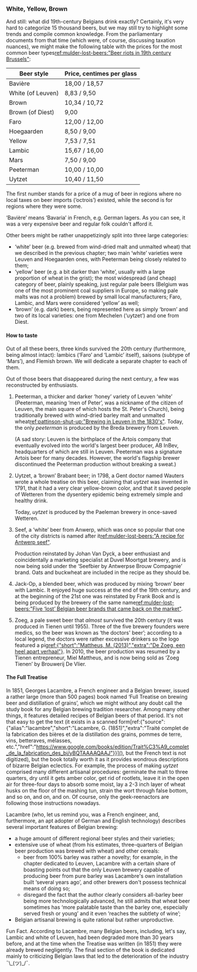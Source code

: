 ### White, Yellow, Brown

And still: what did 19th-century Belgians drink exactly? Certainly, it's very hard to categorize 15 thousand beers, but we may still try to highlight some trends and compile common knowledge. From the parliamentary documents from that time (which were, of course, discussing taxation nuances), we might make the following table with the prices for the most common beer types[ref:mulder-lost-beers:"Beer riots in 19th century Brussels"](https://lostbeers.com/beer-riots-in-19th-century-brussels/):

| Beer style               | Price, centimes per glass |
|--------------------------|---------------------------|
| Bavière                  | 18,00 / 18,57 |
| White (of Leuven)        | 8,83 / 9,50 |
| Brown                    | 10,34 / 10,72 |
| Brown (of Diest)         | 9,00 |
| Faro                     | 12,00 / 12,00 |
| Hoegaarden               | 8,50 / 9,00 |
| Yellow                   | 7,53 / 7,51 |
| Lambic                   | 15,67 / 16,00 |
| Mars                     | 7,50 / 9,00 |
| Peeterman                | 10,00 / 10,00 |
| Uytzet                   | 10,40 / 11,50 |

The first number stands for a price of a mug of beer in regions where no local taxes on beer imports (‘octrois’) existed, while the second is for regions where they were some.

‘Bavière’ means ‘Bavaria’ in French, e.g. German lagers. As you can see, it was a very expensive beer and regular folk couldn't afford it.

Other beers might be rather unappetizingly split into three large categories:

  * ‘white’ beer (e.g. brewed from wind-dried malt and unmalted wheat) that we described in the previous chapter; two main ‘white’ varieties were Leuven and Hoegaarden ones, with Peeterman being closely related to them;
  * ‘yellow’ beer (e.g. a bit darker than ‘white’, usually with a large proportion of wheat in the grist); the most widespread (and cheap) category of beer, plainly speaking, just regular pale beers (Belgium was one of the most prominent coal suppliers in Europe, so making pale malts was not a problem) brewed by small local manufacturers; Faro, Lambic, and Mars were considered ‘yellow’ as well;
  * ‘brown’ (e.g. dark) beers, being represented here as simply ‘brown’ and two of its local varieties: one from Mechelen (‘uytzet’) and one from Diest.

#### How to taste

Out of all these beers, three kinds survived the 20th century (furthermore, being almost intact): lambics (‘Faro’ and ‘Lambic’ itself), saisons (subtype of ‘Mars’), and Flemish brown. We will dedicate a separate chapter to each of them.

Out of those beers that disappeared during the next century, a few was reconstructed by enthusiasts.

  1. Peeterman, a thicker and darker ‘honey’ variety of Leuven ‘white’ (Peeterman, meaning ‘men of Peter’, was a nickname of the citizen of Leuven, the main square of which hosts the St. Peter's Church), being traditionally brewed with wind-dried barley malt and unmalted wheat[ref:pattinson-shut-up:"Brewing in Leuven in the 1830's"](http://barclayperkins.blogspot.com/2009/05/brewing-in-leuven-in-1830s.html). Today, the only *peeterman* is produced by the Breda brewery from Leuven.

      (A sad story: Leuven is the birthplace of the Artois company that eventually evolved into the world's largest beer producer, AB InBev, headquarters of which are still in Leuven. Peeterman was a signature Artois beer for many decades. However, the world's flagship brewer discontinued the Peeterman production without breaking a sweat.)

  2. Uytzet, a ‘brown’ Brabant beer; in 1798, a Gent doctor named Wauters wrote a whole treatise on this beer, claiming that *uytzet* was invented in 1791, that it had a very clear yellow-brown color, and that it saved people of Wetteren from the dysentery epidemic being extremely simple and healthy drink.

      Today, *uytzet* is produced by the Paeleman brewery in once-saved Wetteren.

  3. Seef, a ‘white’ beer from Anwerp, which was once so popular that one of the city districts is named after it[ref:mulder-lost-beers:"A recipe for Antwerp seef"](https://lostbeers.com/a-recipe-for-antwerp-seef/).

      Production reinstated by Johan Van Dyck, a beer enthusiast and coincidentally a marketing specialist at Duvel Moortgat brewery, and is now being sold under the ‘Seefbier by Antwerpse Brouw Compagnie’ brand. Oats and buckwheat are included in the recipe as they should be.

  4. Jack-Op, a blended beer, which was produced by mixing ‘brown’ beer with Lambic. It enjoyed huge success at the end of the 19th century, and at the beginning of the 21st one was reinstated by Frank Book and is being produced by the brewery of the same name[ref:mulder-lost-beers:"Five ‘lost’ Belgian beer brands that came back on the market"](https://lostbeers.com/five-lost-belgian-beer-brands-that-came-back-on-the-market/).

  5. Zoeg, a pale sweet beer that *almost* survived the 20th century (it was produced in Tienen until 1955). Three of the five brewery founders were medics, so the beer was known as ‘the doctors' beer’; according to a local legend, the doctors were rather excessive drinkers so the logo featured a pig[ref:{"short":"Mattheus, M. (2013)","extra":"De Zoeg, een heel apart verhaal"}](). In 2010, the beer production was resumed by a Tienen entrepreneur, Miel Mattheus, and is now being sold as ‘Zoeg Tienen’ by Brouwerij De Vlier.

#### The Full Treatise

In 1851, Georges Lacambre, a French engineer and a Belgian brewer, issued a rather large (more than 500 pages) book named ‘Full Treatise on brewing beer and distillation of grains’, which we might without any doubt call the study book for any Belgian brewing tradition researcher. Among many other things, it features detailed recipes of Belgian beers of that period. It's not that easy to get the text (it exists in a scanned form[ref:{"source":{"alias":"lacambre","short":"Lacambre, G. (1851)","extra":"Traité complet de la fabrication des bières et de la distillation des grains, pommes de terre, vins, betteraves, mélasses, etc.","href":"https://www.google.com/books/edition/Trait%C3%A9_complet_de_la_fabrication_des_bi/yBQTAAAAQAAJ"}}](), but the French text is not digitized), but the book totally worth it as it provides wondrous descriptions of bizarre Belgian eclectics. For example, the process of making *uytzet* comprised many different artisanal procedures: germinate the malt to three quarters, dry until it gets amber color, get rid of rootlets, leave it in the open air for three-four days to absorb some moist, lay a 2-3 inch layer of wheat husks on the floor of the mashing tun, strain the wort through false bottom, and so on, and on, and on. Of course, only the geek-reenactors are following those instructions nowadays.

Lacambre (who, let us remind you, was a French engineer, and, furthermore, an apt adopter of German and English technology) describes several important features of Belgian brewing:

  * a huge amount of different regional beer styles and their varieties;
  * extensive use of wheat (from his estimates, three-quarters of Belgian beer production was brewed with wheat) and other cereals:
      * beer from 100% barley was rather a novelty; for example, in the chapter dedicated to Leuven, Lacambre with a certain share of boasting points out that the only Leuven brewery capable of producing beer from pure barley was Lacambre's own installation built ‘several years ago’, and other brewers don't possess technical means of doing so;
      * disregard the fact that the author clearly considers all-barley beer being more technologically advanced, he still admits that wheat beer sometimes has ‘more palatable taste than the barley one, especially served fresh or young’ and it even ‘reaches the subtlety of wine’;
  * Belgian artisanal brewing is quite rational but rather unproductive.

Fun Fact. According to Lacambre, many Belgian beers, including, let's say, Lambic and white of Leuven, had been degraded more than 30 years before, and at the time when the Treatise was written (in 1851) they were already brewed negligently. The final section of the book is dedicated mainly to criticizing Belgian laws that led to the deterioration of the industry ¯\\\_(ツ)_/¯.
